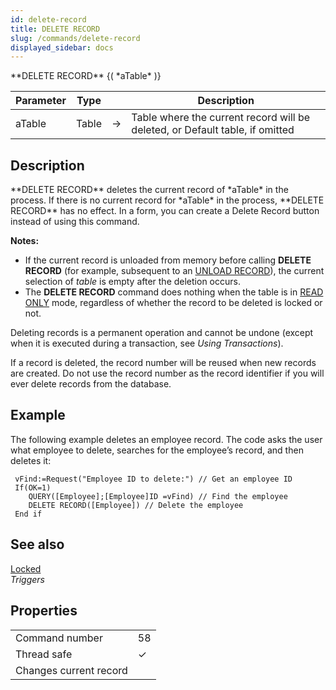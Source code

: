```yaml
---
id: delete-record
title: DELETE RECORD
slug: /commands/delete-record
displayed_sidebar: docs
---
```


<!--REF #_command_.DELETE RECORD.Syntax-->**DELETE RECORD** {( *aTable* )}<!-- END REF-->
<!--REF #_command_.DELETE RECORD.Params-->
| Parameter | Type |  | Description |
| --- | --- | --- | --- |
| aTable | Table | &#8594;  | Table where the current record will be deleted, or Default table, if omitted |

<!-- END REF-->

## Description 

<!--REF #_command_.DELETE RECORD.Summary-->**DELETE RECORD** deletes the current record of *aTable* in the process.<!-- END REF--> If there is no current record for *aTable* in the process, **DELETE RECORD** has no effect. In a form, you can create a Delete Record button instead of using this command.

**Notes:**

* If the current record is unloaded from memory before calling **DELETE RECORD** (for example, subsequent to an [UNLOAD RECORD](unload-record.md)), the current selection of *table* is empty after the deletion occurs.
* The **DELETE RECORD** command does nothing when the table is in [READ ONLY](read-only.md) mode, regardless of whether the record to be deleted is locked or not.

Deleting records is a permanent operation and cannot be undone (except when it is executed during a transaction, see *Using Transactions*).

If a record is deleted, the record number will be reused when new records are created. Do not use the record number as the record identifier if you will ever delete records from the database.

## Example 

The following example deletes an employee record. The code asks the user what employee to delete, searches for the employee’s record, and then deletes it:

```4d
 vFind:=Request("Employee ID to delete:") // Get an employee ID
 If(OK=1)
    QUERY([Employee];[Employee]ID =vFind) // Find the employee
    DELETE RECORD([Employee]) // Delete the employee
 End if
```

## See also 

[Locked](locked.md)  
*Triggers*  

## Properties

|  |  |
| --- | --- |
| Command number | 58 |
| Thread safe | &check; |
| Changes current record ||


